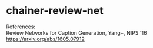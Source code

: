 # chainer-review-net
References:<br>
Review Networks for Caption Generation, Yang+, NIPS '16<br>
https://arxiv.org/abs/1605.07912
